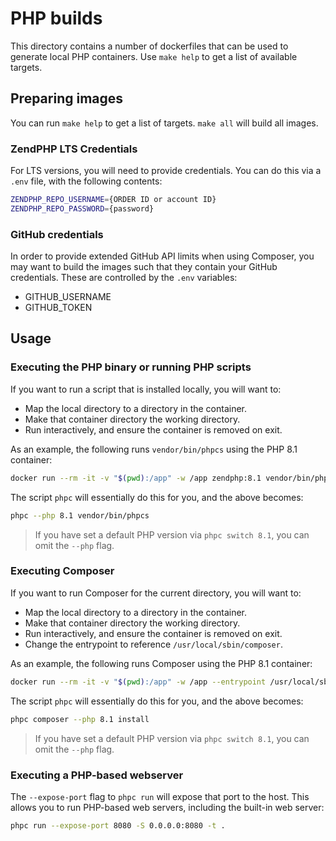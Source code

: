 # PHP builds

This directory contains a number of dockerfiles that can be used to generate local PHP containers.
Use `make help` to get a list of available targets.

## Preparing images

You can run `make help` to get a list of targets.
`make all` will build all images.

### ZendPHP LTS Credentials

For LTS versions, you will need to provide credentials.
You can do this via a `.env` file, with the following contents:

```bash
ZENDPHP_REPO_USERNAME={ORDER ID or account ID}
ZENDPHP_REPO_PASSWORD={password}
```

### GitHub credentials

In order to provide extended GitHub API limits when using Composer, you may want to build the images such that they contain your GitHub credentials.
These are controlled by the `.env` variables:

- GITHUB_USERNAME
- GITHUB_TOKEN

## Usage

### Executing the PHP binary or running PHP scripts

If you want to run a script that is installed locally, you will want to:

- Map the local directory to a directory in the container.
- Make that container directory the working directory.
- Run interactively, and ensure the container is removed on exit.

As an example, the following runs `vendor/bin/phpcs` using the PHP 8.1 container:

```bash
docker run --rm -it -v "$(pwd):/app" -w /app zendphp:8.1 vendor/bin/phpcs
```

The script `phpc` will essentially do this for you, and the above becomes:

```bash
phpc --php 8.1 vendor/bin/phpcs
```

> If you have set a default PHP version via `phpc switch 8.1`, you can omit the `--php` flag.

### Executing Composer

If you want to run Composer for the current directory, you will want to:

- Map the local directory to a directory in the container.
- Make that container directory the working directory.
- Run interactively, and ensure the container is removed on exit.
- Change the entrypoint to reference `/usr/local/sbin/composer`.

As an example, the following runs Composer using the PHP 8.1 container:

```bash
docker run --rm -it -v "$(pwd):/app" -w /app --entrypoint /usr/local/sbin/composer zendphp:8.1 install
```

The script `phpc` will essentially do this for you, and the above becomes:

```bash
phpc composer --php 8.1 install
```

> If you have set a default PHP version via `phpc switch 8.1`, you can omit the `--php` flag.

### Executing a PHP-based webserver

The `--expose-port` flag to `phpc run` will expose that port to the host.
This allows you to run PHP-based web servers, including the built-in web server:

```bash
phpc run --expose-port 8080 -S 0.0.0.0:8080 -t .
```
